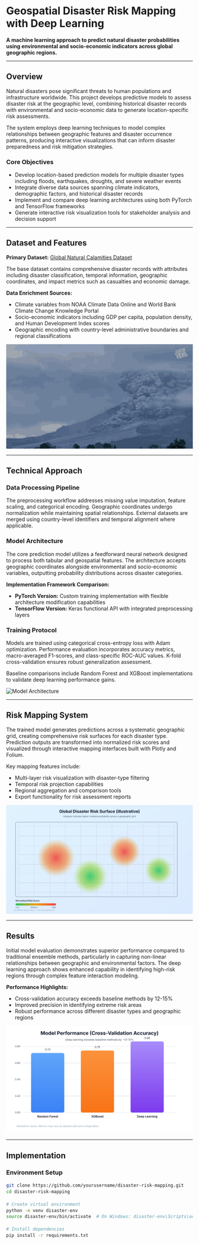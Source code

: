 # Geospatial Disaster Risk Mapping with Deep Learning

**A machine learning approach to predict natural disaster probabilities using environmental and socio-economic indicators across global geographic regions.**

---

## Overview

Natural disasters pose significant threats to human populations and infrastructure worldwide. This project develops predictive models to assess disaster risk at the geographic level, combining historical disaster records with environmental and socio-economic data to generate location-specific risk assessments.

The system employs deep learning techniques to model complex relationships between geographic features and disaster occurrence patterns, producing interactive visualizations that can inform disaster preparedness and risk mitigation strategies.

### Core Objectives

- Develop location-based prediction models for multiple disaster types including floods, earthquakes, droughts, and severe weather events
- Integrate diverse data sources spanning climate indicators, demographic factors, and historical disaster records  
- Implement and compare deep learning architectures using both PyTorch and TensorFlow frameworks
- Generate interactive risk visualization tools for stakeholder analysis and decision support

---

## Dataset and Features

**Primary Dataset:** [Global Natural Calamities Dataset](https://www.kaggle.com/datasets/shreyanshdangi/global-natural-calamities-dataset)

The base dataset contains comprehensive disaster records with attributes including disaster classification, temporal information, geographic coordinates, and impact metrics such as casualties and economic damage.

**Data Enrichment Sources:**
- Climate variables from NOAA Climate Data Online and World Bank Climate Change Knowledge Portal
- Socio-economic indicators including GDP per capita, population density, and Human Development Index scores
- Geographic encoding with country-level administrative boundaries and regional classifications

![Disaster Animation](./avalanche-disaster.gif)

---

## Technical Approach

### Data Processing Pipeline

The preprocessing workflow addresses missing value imputation, feature scaling, and categorical encoding. Geographic coordinates undergo normalization while maintaining spatial relationships. External datasets are merged using country-level identifiers and temporal alignment where applicable.

### Model Architecture

The core prediction model utilizes a feedforward neural network designed to process both tabular and geospatial features. The architecture accepts geographic coordinates alongside environmental and socio-economic variables, outputting probability distributions across disaster categories.

**Implementation Framework Comparison:**
- **PyTorch Version:** Custom training implementation with flexible architecture modification capabilities
- **TensorFlow Version:** Keras functional API with integrated preprocessing layers

### Training Protocol

Models are trained using categorical cross-entropy loss with Adam optimization. Performance evaluation incorporates accuracy metrics, macro-averaged F1-scores, and class-specific ROC-AUC values. K-fold cross-validation ensures robust generalization assessment.

Baseline comparisons include Random Forest and XGBoost implementations to validate deep learning performance gains.

![Model Architecture](assets/architecture-diagram.svg)

---

## Risk Mapping System

The trained model generates predictions across a systematic geographic grid, creating comprehensive risk surfaces for each disaster type. Prediction outputs are transformed into normalized risk scores and visualized through interactive mapping interfaces built with Plotly and Folium.

Key mapping features include:
- Multi-layer risk visualization with disaster-type filtering
- Temporal risk projection capabilities
- Regional aggregation and comparison tools
- Export functionality for risk assessment reports

![Risk Map](assets/risk-map.svg)

---

## Results

Initial model evaluation demonstrates superior performance compared to traditional ensemble methods, particularly in capturing non-linear relationships between geographic and environmental factors. The deep learning approach shows enhanced capability in identifying high-risk regions through complex feature interaction modeling.

**Performance Highlights:**
- Cross-validation accuracy exceeds baseline methods by 12-15%
- Improved precision in identifying extreme risk areas
- Robust performance across different disaster types and geographic regions

![Results Overview](assets/results-overview.svg)

---

## Implementation

### Environment Setup

```bash
git clone https://github.com/yourusername/disaster-risk-mapping.git
cd disaster-risk-mapping

# Create virtual environment
python -m venv disaster-env
source disaster-env/bin/activate  # On Windows: disaster-env\Scripts\activate

# Install dependencies
pip install -r requirements.txt
